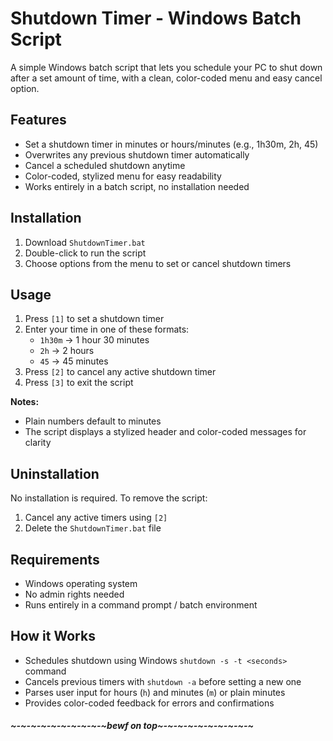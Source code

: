 # Shutdown Timer - Windows Batch Script

A simple Windows batch script that lets you schedule your PC to shut down after a set amount of time, with a clean, color-coded menu and easy cancel option.

## Features

- Set a shutdown timer in minutes or hours/minutes (e.g., 1h30m, 2h, 45)  
- Overwrites any previous shutdown timer automatically  
- Cancel a scheduled shutdown anytime  
- Color-coded, stylized menu for easy readability  
- Works entirely in a batch script, no installation needed  

## Installation

1. Download `ShutdownTimer.bat`  
2. Double-click to run the script  
3. Choose options from the menu to set or cancel shutdown timers  

## Usage

1. Press `[1]` to set a shutdown timer  
2. Enter your time in one of these formats:  
   - `1h30m` → 1 hour 30 minutes  
   - `2h` → 2 hours  
   - `45` → 45 minutes  
3. Press `[2]` to cancel any active shutdown timer  
4. Press `[3]` to exit the script  

**Notes:**  
- Plain numbers default to minutes  
- The script displays a stylized header and color-coded messages for clarity  

## Uninstallation

No installation is required. To remove the script:  
1. Cancel any active timers using `[2]`  
2. Delete the `ShutdownTimer.bat` file  

## Requirements

- Windows operating system  
- No admin rights needed  
- Runs entirely in a command prompt / batch environment  

## How it Works

- Schedules shutdown using Windows `shutdown -s -t <seconds>` command  
- Cancels previous timers with `shutdown -a` before setting a new one  
- Parses user input for hours (`h`) and minutes (`m`) or plain minutes  
- Provides color-coded feedback for errors and confirmations  

##### ~-~-~-~-~-~-~-~-~-~bewf on top~-~-~-~-~-~-~-~-~-~
